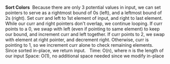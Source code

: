 **Sort Colors**
​
Because there are only 3 potential values in input, we can set pointers to serve as a rightmost bound of 0s (left), and a leftmost bound of 2s (right). Set curr and left to 1st element of input, and right to last element. While our curr and right pointers don't overlap, we continue looping. If curr points to a 0, we swap with left (even if pointing to same element) to keep our bound, and increment curr and left together. If curr points to 2, we swap with element at right pointer, and decrement right. Otherwise, curr is pointing to 1, so we increment curr alone to check remaining elements. Since sorted in-place, we return input.
​
​
Time: O(n), where n is the length of our input
Space: O(1), no additional space needed since we modify in-place